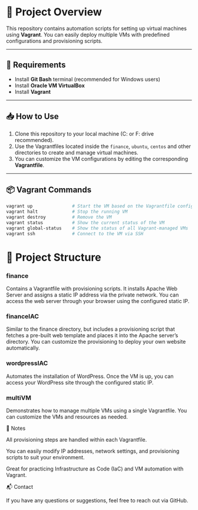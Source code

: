 # 📄 Project Overview

This repository contains automation scripts for setting up virtual machines using **Vagrant**. You can easily deploy multiple VMs with predefined configurations and provisioning scripts.

---

## 📌 Requirements

- Install **Git Bash** terminal (recommended for Windows users)
- Install **Oracle VM VirtualBox**
- Install **Vagrant**

---

## 📥 How to Use

1. Clone this repository to your local machine (C: or F: drive recommended).
2. Use the Vagrantfiles located inside the `finance`, `ubuntu`, `centos` and other directories to create and manage virtual machines.
3. You can customize the VM configurations by editing the corresponding **Vagrantfile**.

---

## 📦 Vagrant Commands

```bash
vagrant up               # Start the VM based on the Vagrantfile configuration  
vagrant halt             # Stop the running VM  
vagrant destroy          # Remove the VM  
vagrant status           # Show the current status of the VM  
vagrant global-status    # Show the status of all Vagrant-managed VMs  
vagrant ssh              # Connect to the VM via SSH  
```
# 📂 Project Structure
### finance
Contains a Vagrantfile with provisioning scripts. It installs Apache Web Server and assigns a static IP address via the private network. You can access the web server through your browser using the configured static IP.

### financeIAC
Similar to the finance directory, but includes a provisioning script that fetches a pre-built web template and places it into the Apache server’s directory. You can customize the provisioning to deploy your own website automatically.

### wordpressIAC
Automates the installation of WordPress. Once the VM is up, you can access your WordPress site through the configured static IP.

### multiVM
Demonstrates how to manage multiple VMs using a single Vagrantfile. You can customize the VMs and resources as needed.

📌 Notes

All provisioning steps are handled within each Vagrantfile.

You can easily modify IP addresses, network settings, and provisioning scripts to suit your environment.

Great for practicing Infrastructure as Code (IaC) and VM automation with Vagrant.

📬 Contact

If you have any questions or suggestions, feel free to reach out via GitHub.
